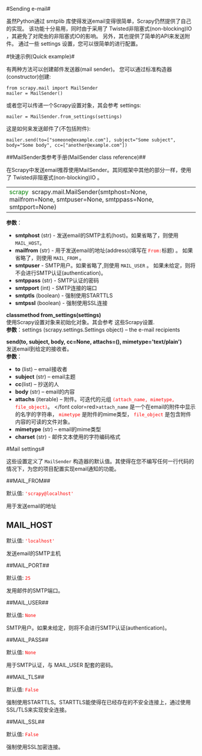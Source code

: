 #Sending e-mail#

虽然Python通过 smtplib 库使得发送email变得很简单，Scrapy仍然提供了自己的实现。 该功能十分易用，同时由于采用了 Twisted非阻塞式(non-blocking)IO ，其避免了对爬虫的非阻塞式IO的影响。 另外，其也提供了简单的API来发送附件。 通过一些 settings 设置，您可以很简单的进行配置。

#快速示例(Quick example)#

有两种方法可以创建邮件发送器(mail sender)。 您可以通过标准构造器(constructor)创建:

	from scrapy.mail import MailSender
	mailer = MailSender()

或者您可以传递一个Scrapy设置对象，其会参考 settings:

	mailer = MailSender.from_settings(settings)

这是如何来发送邮件了(不包括附件):

	mailer.send(to=["someone@example.com"], subject="Some subject", body="Some body", cc=["another@example.com"])


##MailSender类参考手册(MailSender class reference)##

在Scrapy中发送email推荐使用MailSender。其同框架中其他的部分一样，使用了 Twisted非阻塞式(non-blocking)IO 。

<table><tr><td>
<font color=green>scrapy</font>  &nbsp;scrapy.mail.MailSender(smtphost=None, mailfrom=None, smtpuser=None, smtppass=None, smtpport=None)

</td></tr></table>

**参数**：

  - **smtphost** (str) - 发送email的SMTP主机(host)。如果省略了，则使用 `MAIL_HOST`。
  - **mailfrom** (str) - 用于发送email的地址(address)(填写在 <font color=red>`From:`</font>标题) 。 如果省略了，则使用 `MAIL_FROM` 。
  - **smtpuser** - SMTP用户。如果省略了,则使用 `MAIL_USER` 。 如果未给定，则将不会进行SMTP认证(authentication)。
  - **smtppass** (str) -  SMTP认证的密码
  - **smtpport** (int) - SMTP连接的端口
  - **smtptls** (boolean) - 强制使用STARTTLS
  - **smtpssl** (boolean) - 强制使用SSL连接

**classmethod from_settings(settings)**</br>
使用Scrapy设置对象来初始化对象。其会参考 这些Scrapy设置.</br>
**参数**：settings (scrapy.settings.Settings object) – the e-mail recipients

**send(to, subject, body, cc=None, attachs=(), mimetype='text/plain')**</br>
发送email到给定的接收者。</br>
**参数**：

  - **to** (list) – email接收者
  - **subject** (str) – email主题
  - **cc**(list) – 抄送的人
  - **body** (str) – email的内容
  - **attachs** (iterable) – 附件。可迭代的元组 <font color=red>`(attach_name, mimetype,  file_object)`</font>。 </font color=red>`attach_name`</font> 是一个在email的附件中显示的名字的字符串， <font color=red>`mimetype`</font> 是附件的mime类型， <font color=red>`file_object`</font> 是包含附件内容的可读的文件对象。
  - **mimetype** (str) – email的mime类型
  - **charset** (str) - 邮件文本使用的字符编码格式

#Mail settings#

这些设置定义了 `MailSender` 构造器的默认值。其使得在您不编写任何一行代码的情况下，为您的项目配置实现email通知的功能。

##MAIL_FROM##

默认值: <font color=red>`'scrapy@localhost'`</font>

用于发送email的地址

## MAIL_HOST ##

默认值: <font color=red>`'localhost'`</font>

发送email的SMTP主机

##MAIL_PORT##

默认值: <font color=red>`25`</font>

发用邮件的SMTP端口。

##MAIL_USER##

默认值: <font color=red>`None`</font>

SMTP用户。如果未给定，则将不会进行SMTP认证(authentication)。

##MAIL_PASS##

默认值: <font color=red>`None`</font>

用于SMTP认证，与 MAIL_USER 配套的密码。

##MAIL_TLS##

默认值: <font color=red>`False`</font>

强制使用STARTTLS。STARTTLS能使得在已经存在的不安全连接上，通过使用SSL/TLS来实现安全连接。

##MAIL_SSL##

默认值: <font color=red>`False`</font>

强制使用SSL加密连接。